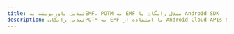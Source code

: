---title: تبدیل پاورپوینت بهEMF، POTM به EMF مبدل رایگان یا Android SDKdescription: تبدیل رایگانPOTM به EMF با استفاده از Android Cloud APIs & SDK. همچنین اسناد Microsoft PowerPoint را در Cloud ایجاد، ویرایش و رندر کنید.---
